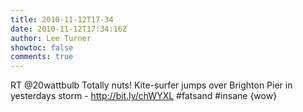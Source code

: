 ```yaml
---
title: 2010-11-12T17-34
date: 2010-11-12T17:34:16Z
author: Lee Turner
showtoc: false
comments: true
---
```


RT @20wattbulb Totally nuts! Kite-surfer jumps over Brighton Pier in yesterdays storm - http://bit.ly/chWYXL #fatsand #insane {wow}

